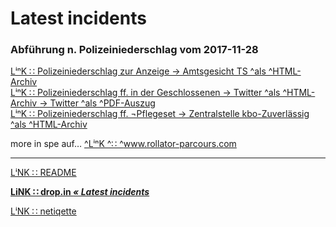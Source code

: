 # Latest incidents

### Abführung n. Polizeiniederschlag vom 2017-11-28

[ LⁱⁿK ∷ Polizeiniederschlag zur Anzeige → Amtsgesicht TS ^als ^HTML-Archiv ][pol23-mmailAnzPol2AG]  
[ LⁱⁿK ∷ Polizeiniederschlag ff. in der Geschlossenen → Twitter ^als ^HTML-Archiv ][pol23-twitterHTML] [ → Twitter ^als ^PDF-Auszug ][pol23-twitterPDFic]  
[ LⁱⁿK ∷ Polizeiniederschlag ff. ¬Pflegeset → Zentralstelle kbo-Zuverlässig ^als ^HTML-Archiv ][pol23-mmailaPflegeset2kbo]  

[pol23-mmailAnzPol2AG]: https://rollparc.com/include/0ffSite/MobileWebmail--HametnerUwe-2017-12-17-AnzeigePolizeiniederschlag/
[pol23-twitterHTML]: https://rollparc.com/include/0ffSite/Twitter--HametnerUwe-2017-12-23-Quotes/
[pol23-twitterPDFic]: https://rollparc.com/include/0ffSite/Twitter--HamenterUwe-2017-12-23-Quotes-ic.pdf
[pol23-mmailaPflegeset2kbo]: https://rollparc.com/include/0ffSite/MobileWebmail--HametnerUwe-2017-12-24-VerwehrtPflegeset/

more in spe auf… [ ^LⁱⁿK ^∷ ^www.rollator-parcours.com ](https://www.rollator-parcours.com/de/)


---
[ LⁱNK ∷ README ](./README.md)

**[ LiNK ∷ drop.in _« Latest incidents_ ](./droppin.md)**

[ LⁱNK ∷ netiqette ](./netiqette.md)